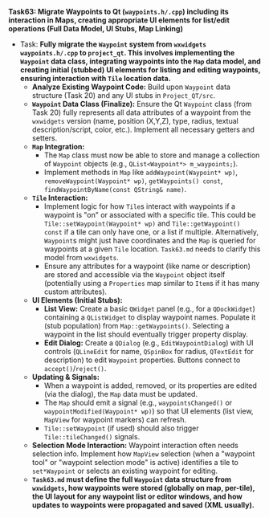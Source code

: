 **Task63: Migrate Waypoints to Qt (`waypoints.h/.cpp`) including its interaction in Maps, creating appropriate UI elements for list/edit operations (Full Data Model, UI Stubs, Map Linking)**
- Task: **Fully migrate the `Waypoint` system from `wxwidgets waypoints.h/.cpp` to `project_qt`. This involves implementing the `Waypoint` data class, integrating waypoints into the `Map` data model, and creating initial (stubbed) UI elements for listing and editing waypoints, ensuring interaction with `Tile` location data.**
    - **Analyze Existing Waypoint Code:** Build upon `Waypoint` data structure (Task 20) and any UI stubs in `Project_QT/src`.
    - **`Waypoint` Data Class (Finalize):** Ensure the Qt `Waypoint` class (from Task 20) fully represents all data attributes of a waypoint from the `wxwidgets` version (name, position (X,Y,Z), type, radius, textual description/script, color, etc.). Implement all necessary getters and setters.
    - **`Map` Integration:**
        -   The `Map` class must now be able to store and manage a collection of `Waypoint` objects (e.g., `QList<Waypoint*> m_waypoints;`).
        -   Implement methods in `Map` like `addWaypoint(Waypoint* wp)`, `removeWaypoint(Waypoint* wp)`, `getWaypoints() const`, `findWaypointByName(const QString& name)`.
    - **`Tile` Interaction:**
        -   Implement logic for how `Tile`s interact with waypoints if a waypoint is "on" or associated with a specific tile. This could be `Tile::setWaypoint(Waypoint* wp)` and `Tile::getWaypoint() const` if a tile can only have one, or a list if multiple. Alternatively, `Waypoint`s might just have coordinates and the `Map` is queried for waypoints at a given `Tile` location. `Task63.md` needs to clarify this model from `wxwidgets`.
        -   Ensure any attributes for a waypoint (like name or description) are stored and accessible via the `Waypoint` object itself (potentially using a `Properties` map similar to `Item`s if it has many custom attributes).
    - **UI Elements (Initial Stubs):**
        -   **List View:** Create a basic `QWidget` panel (e.g., for a `QDockWidget`) containing a `QListWidget` to display waypoint names. Populate it (stub population) from `Map::getWaypoints()`. Selecting a waypoint in the list should eventually trigger property display.
        -   **Edit Dialog:** Create a `QDialog` (e.g., `EditWaypointDialog`) with UI controls (`QLineEdit` for name, `QSpinBox` for radius, `QTextEdit` for description) to edit `Waypoint` properties. Buttons connect to `accept()`/`reject()`.
    - **Updating & Signals:**
        -   When a waypoint is added, removed, or its properties are edited (via the dialog), the `Map` data must be updated.
        -   The `Map` should emit a signal (e.g., `waypointsChanged()` or `waypointModified(Waypoint* wp)`) so that UI elements (list view, `MapView` for waypoint markers) can refresh.
        -   `Tile::setWaypoint` (if used) should also trigger `Tile::tileChanged()` signals.
    - **Selection Mode Interaction:** Waypoint interaction often needs selection info. Implement how `MapView` selection (when a "waypoint tool" or "waypoint selection mode" is active) identifies a tile to `set*Waypoint` or selects an existing waypoint for editing.
    - **`Task63.md` must define the full `Waypoint` data structure from `wxwidgets`, how waypoints were stored (globally on map, per-tile), the UI layout for any waypoint list or editor windows, and how updates to waypoints were propagated and saved (XML usually).**
